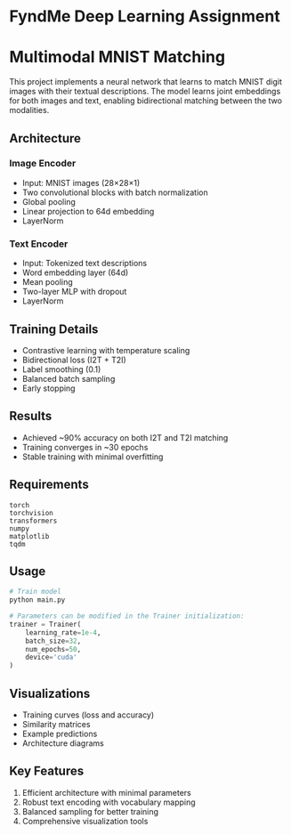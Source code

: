 # FyndMe Deep Learning Assignment

# Multimodal MNIST Matching

This project implements a neural network that learns to match MNIST digit images with their textual descriptions. The model learns joint embeddings for both images and text, enabling bidirectional matching between the two modalities.

## Architecture

### Image Encoder
- Input: MNIST images (28×28×1)
- Two convolutional blocks with batch normalization
- Global pooling
- Linear projection to 64d embedding
- LayerNorm

### Text Encoder
- Input: Tokenized text descriptions
- Word embedding layer (64d)
- Mean pooling
- Two-layer MLP with dropout
- LayerNorm

## Training Details
- Contrastive learning with temperature scaling
- Bidirectional loss (I2T + T2I)
- Label smoothing (0.1)
- Balanced batch sampling
- Early stopping

## Results
- Achieved ~90% accuracy on both I2T and T2I matching
- Training converges in ~30 epochs
- Stable training with minimal overfitting

## Requirements
```
torch
torchvision
transformers
numpy
matplotlib
tqdm
```

## Usage
```python
# Train model
python main.py

# Parameters can be modified in the Trainer initialization:
trainer = Trainer(
    learning_rate=1e-4,
    batch_size=32,
    num_epochs=50,
    device='cuda'
)
```

## Visualizations
- Training curves (loss and accuracy)
- Similarity matrices
- Example predictions
- Architecture diagrams

## Key Features
1. Efficient architecture with minimal parameters
2. Robust text encoding with vocabulary mapping
3. Balanced sampling for better training
4. Comprehensive visualization tools 

